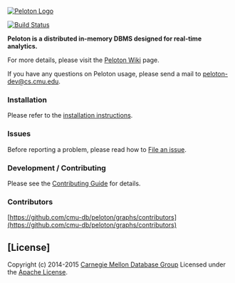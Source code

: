 [![Peloton Logo](http://db.cs.cmu.edu/wordpress/wp-content/uploads/2015/11/peloton.jpg)](http://pelotondb.org/)

[![Build Status](http://jenkins.db.cs.cmu.edu:8080/job/Peloton/badge/icon?style=flat)](http://jenkins.db.cs.cmu.edu:8080/job/Peloton/)

**Peloton is a distributed in-memory DBMS designed for real-time analytics.**

For more details, please visit the [Peloton Wiki](https://github.com/cmu-db/peloton/wiki "Peloton Wiki") page.

If you have any questions on Peloton usage, please send a mail to peloton-dev@cs.cmu.edu.

### Installation

Please refer to the [installation instructions](https://github.com/cmu-db/peloton/wiki/Installation).

### Issues

Before reporting a problem, please read how to [File an issue](https://github.com/cmu-db/peloton/blob/master/CONTRIBUTING.md#file-an-issue).

### Development / Contributing

Please see the [Contributing Guide](https://github.com/cmu-db/peloton/blob/master/CONTRIBUTING.md#development) for details.

### Contributors

[https://github.com/cmu-db/peloton/graphs/contributors](https://github.com/cmu-db/peloton/graphs/contributors)

## [License]

Copyright (c) 2014-2015 [Carnegie Mellon Database Group](http://db.cs.cmu.edu/)
Licensed under the [Apache License](LICENSE).
